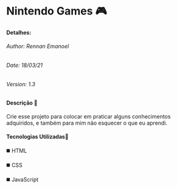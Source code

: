 # Nintendo Games :video_game:

#### Detalhes:

###### Author: Rennan Emanoel

###### Date: 18/03/21

###### Version: 1.3

 

#### Descrição :mag_right:

Crie esse projeto para colocar em praticar alguns conhecimentos adquiridos, e também para  mim não esquecer o que eu aprendi.



#### Tecnologias Utilizadas:large_orange_diamond:

 :black_medium_square: HTML

 :black_medium_square: CSS

 :black_medium_square:  JavaScript



